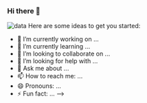 ### Hi there 👋

![data](https://user-images.githubusercontent.com/78624637/190884440-2453d4a1-47d7-4b1b-a278-77bbe921962e.jpg)
Here are some ideas to get you started:

- 🔭 I’m currently working on ...
- 🌱 I’m currently learning ...
- 👯 I’m looking to collaborate on ...
- 🤔 I’m looking for help with ...
- 💬 Ask me about ...
- 📫 How to reach me: ...
- 😄 Pronouns: ...
- ⚡ Fun fact: ...
-->
